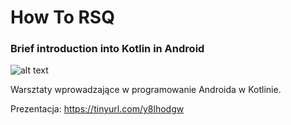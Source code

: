 # How To RSQ
### Brief introduction into Kotlin in Android

![alt text](https://i.imgur.com/RZ62MK4.jpg)

Warsztaty wprowadzające w programowanie Androida w Kotlinie.

Prezentacja: https://tinyurl.com/y8lhodgw
